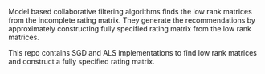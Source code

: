 Model based collaborative filtering algorithms finds the low rank matrices from the incomplete rating matrix.
They generate the recommendations by approximately constructing fully specified rating matrix from the low rank matrices.

This repo contains SGD and ALS implementations to find low rank matrices and construct a fully specified rating matrix.
